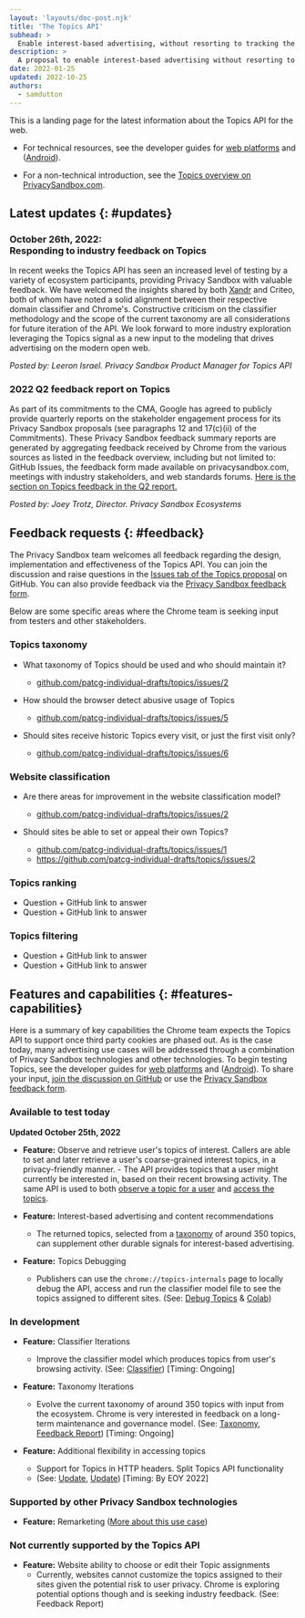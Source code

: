 ```yaml
---
layout: 'layouts/doc-post.njk'
title: 'The Topics API'
subhead: >
  Enable interest-based advertising, without resorting to tracking the sites a user visits.
description: >
  A proposal to enable interest-based advertising without resorting to tracking the sites a user visits.
date: 2022-01-25
updated: 2022-10-25
authors:
  - samdutton
---
```


This is a landing page for the latest information about the Topics API for the web.

- For technical resources, see the developer guides for [web platforms](/docs/privacy-sandbox/topics/) and ([Android](https://developer.android.com/design-for-safety/privacy-sandbox/guides/topics)).

- For a non-technical introduction, see the [Topics overview on PrivacySandbox.com](https://privacysandbox.com/intl/en_us/proposals/topics/).

## Latest updates {: #updates}

### October 26th, 2022: <br>Responding to industry feedback on Topics

In recent weeks the Topics API has seen an increased level of testing by a variety of ecosystem
participants, providing Privacy Sandbox with valuable feedback. We have welcomed the insights shared
by both [Xandr](https://medium.com/xandr-tech/on-the-topic-of-topics-298f95e39269) and Criteo, both
of whom have noted a solid alignment between their respective domain classifier and Chrome's.
Constructive criticism on the classifier methodology and the scope of the current taxonomy are all
considerations for future iteration of the API. We look forward to more industry exploration
leveraging the Topics signal as a new input to the modeling that drives advertising on the modern
open web.

_Posted by: Leeron Israel. Privacy Sandbox Product Manager for Topics API_

### 2022 Q2 feedback report on Topics

As part of its commitments to the CMA, Google has agreed to publicly provide quarterly reports on
the stakeholder engagement process for its Privacy Sandbox proposals (see paragraphs 12 and
17(c)(ii) of the Commitments). These Privacy Sandbox feedback summary reports are generated by
aggregating feedback received by Chrome from the various sources as listed in the feedback overview,
including but not limited to: GitHub Issues, the feedback form made available on privacysandbox.com,
meetings with industry stakeholders, and web standards forums.
[Here is the section on Topics feedback in the Q2 report.](/docs/privacy-sandbox/feedback/report-2022-q2/#topics)

_Posted by: Joey Trotz, Director. Privacy Sandbox Ecosystems_

## Feedback requests  {: #feedback}

The Privacy Sandbox team welcomes all feedback regarding the design, implementation and
effectiveness of the Topics API. You can join the discussion and raise questions in the [Issues tab
of the Topics proposal](https://github.com/patcg-individual-drafts/topics/issues) on GitHub. You
can also provide feedback via the
[Privacy Sandbox feedback form](https://docs.google.com/forms/d/e/1FAIpQLSePSeywmcwuxLFsttajiv7NOhND1WoYtKgNJYxw_AGR8LR1Dg/viewform).

Below are some specific areas where the Chrome team is seeking input from testers and other
stakeholders.

### Topics taxonomy

-  What taxonomy of Topics should be used and who should maintain it?
    - [github.com/patcg-individual-drafts/topics/issues/2](https://github.com/patcg-individual-drafts/topics/issues/2)

-  How should the browser detect abusive usage of Topics
    - [github.com/patcg-individual-drafts/topics/issues/5](https://github.com/patcg-individual-drafts/topics/issues/5)

-  Should sites receive historic Topics every visit, or just the first visit only?
    - [github.com/patcg-individual-drafts/topics/issues/6](https://github.com/patcg-individual-drafts/topics/issues/6)

### Website classification

-  Are there areas for improvement in the website classification model?
    - [github.com/patcg-individual-drafts/topics/issues/2](https://github.com/patcg-individual-drafts/topics/issues/2)

-  Should sites be able to set or appeal their own Topics?
    - [github.com/patcg-individual-drafts/topics/issues/1](https://github.com/patcg-individual-drafts/topics/issues/1)
    -  https://github.com/patcg-individual-drafts/topics/issues/2

### Topics ranking

-  Question + GitHub link to answer
-  Question + GitHub link to answer

### Topics filtering

-  Question + GitHub link to answer
-  Question + GitHub link to answer

## Features and capabilities  {: #features-capabilities}

Here is a summary of key capabilities the Chrome team expects the Topics API to support once third
party cookies are phased out. As is the case today, many advertising use cases will be addressed
through a combination of Privacy Sandbox technologies and other technologies. To begin testing
Topics, see the developer guides for [web platforms](/docs/privacy-sandbox/topics/) and
([Android](https://developer.android.com/design-for-safety/privacy-sandbox/guides/topics)).
To share your input, [join the discussion on GitHub](https://github.com/WICG/turtledove/issues) or
use the [Privacy Sandbox feedback form](https://goo.gle/privacy-sandbox-feedback).

### Available to test today

**Updated October 25th, 2022**

-  **Feature:** Observe and retrieve user's topics of interest. Callers are able to set and later
        retrieve a user's coarse-grained interest topics, in a privacy-friendly manner.
        -  The API provides topics that a user might currently be interested in, based
            on their recent browsing activity. The same API is used to both
            [observe a topic for a user](/docs/privacy-sandbox/topics/#api-callers-only-receive-topics-theyve-observed)
            and
            [access the topics](/docs/privacy-sandbox/topics/#access-topics).

-  **Feature:** Interest-based advertising and content recommendations
    -  The returned topics, selected from a
    [taxonomy](https://github.com/patcg-individual-drafts/topics/blob/main/taxonomy_v1.md) of around
    350 topics, can supplement other durable signals for interest-based advertising.

-  **Feature:** Topics Debugging
    -  Publishers can use the `chrome://topics-internals` page to locally debug the API,
        access and run the classifier model file to see the topics assigned to different sites.
        (See: [Debug Topics](/docs/privacy-sandbox/topics/#debug) &
        [Colab](https://colab.sandbox.google.com/drive/1hIVoz8bRCTpllYvads51MV7YS3zi3prn?usp=sharing))

### In development

-  **Feature:** Classifier Iterations
    -  Improve the classifier model which produces topics from user's browsing activity.
        (See:
        [Classifier](/docs/privacy-sandbox/topics/#how-does-the-api-infer-topics-for-a-site))
        [Timing: Ongoing]

-  **Feature:** Taxonomy Iterations
    -  Evolve the current taxonomy of around 350 topics with input from the ecosystem. Chrome is
        very interested in feedback on a long-term maintenance and governance model. (See:
        [Taxonomy](/docs/privacy-sandbox/topics/#how-would-topics-be-curated-and-selected),
        [Feedback Report](/docs/privacy-sandbox/feedback/report-2022-q1/#show-relevant-content-and-ads))
        [Timing: Ongoing]

-  **Feature:** Additional flexibility in accessing topics
    -  Support for Topics in HTTP headers. Split Topics API functionality
    -  (See: [Update](https://github.com/patcg-individual-drafts/topics/pull/81/files),
        [Update](https://github.com/patcg-individual-drafts/topics/pull/80/files)) [Timing: By EOY 2022]

### Supported by other Privacy Sandbox technologies

-  **Feature:** Remarketing
    ([More about this use case](https://github.com/w3c/web-advertising/blob/main/support_for_advertising_use_cases.md#retargeting))

### Not currently supported by the Topics API

-  **Feature:** Website ability to choose or edit their Topic assignments
    -  Currently, websites cannot customize the topics assigned to their sites given the
        potential risk to user privacy. Chrome is exploring potential options though and is seeking
        industry feedback. (See: Feedback Report)

